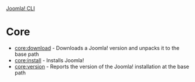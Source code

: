 [Joomla! CLI](../index.md)
# Core

- [core:download](download.md) - Downloads a Joomla! version and unpacks it to the base path
- [core:install](install.md) - Installs Joomla!
- [core:version](version.md) - Reports the version of the Joomla! installation at the base path
